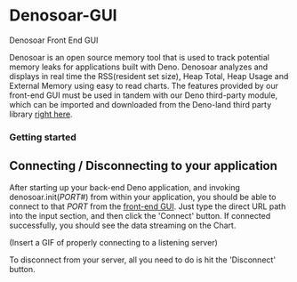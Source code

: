 # Denosoar-GUI
Denosoar Front End GUI

Denosoar is an open source memory tool that is used to track potential memory leaks for applications built with Deno. Denosoar analyzes and displays in real time the RSS(resident set size), Heap Total, Heap Usage and External Memory using easy to read charts. The features provided by our front-end GUI must be used in tandem with our Deno third-party module, which can be imported and downloaded from the Deno-land third party library [right here](https://deno.land/x/denosoar).

### Getting started

## Connecting / Disconnecting to your application
After starting up your back-end Deno application, and invoking denosoar.init(*PORT#*) from within your application, you should be able to connect to that *PORT* from the [front-end GUI](denosoar.deno.dev). Just type the direct URL path into the input section, and then click the 'Connect' button. If connected successfully, you should see the data streaming on the Chart.

(Insert a GIF of properly connecting to a listening server)

To disconnect from your server, all you need to do is hit the 'Disconnect' button.

### 

